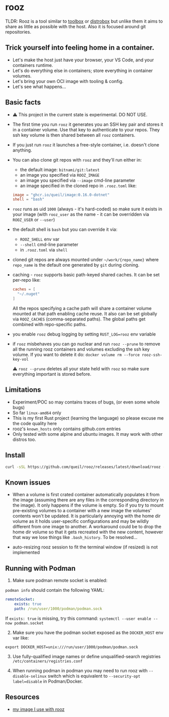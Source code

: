 # rooz

TLDR: Rooz is a tool similar to [toolbox](https://docs.fedoraproject.org/en-US/fedora-silverblue/toolbox/)
or [distrobox](https://github.com/89luca89/distrobox) but unlike them it aims to share as little as possible with the host.
Also it is focused around git repositories.

## Trick yourself into feeling home in a container.

* Let's make the host just have your browser, your VS Code, and your containers runtime.
* Let's do everything else in containers; store everything in container volumes.
* Let's bring your own OCI image with tooling & config.
* Let's see what happens...

## Basic facts

* :warning: This project in the current state is experimental. DO NOT USE.

* The first time you run `rooz` it generates you an SSH key pair and stores it in a container volume.
  Use that key to authenticate to your repos. They ssh key volume is then shared between all `rooz` containers.

* If you just run `rooz` it launches a free-style container, i.e. doesn't clone anything.
* You can also clone git repos with `rooz` and they'll run either in:
    * the default image: `bitnami/git:latest`
    * an image you specified via `ROOZ_IMAGE`
    * an image you specified via `--image` cmd-line parameter
    * an image specified in the cloned repo in `.rooz.toml` like:

    ```toml
    image = "ghcr.io/queil/image:0.16.0-dotnet"
    shell = "bash"
    ```

* `rooz` runs as uid `1000` (always - it's hard-coded) so make sure it exists in your image
(with `rooz_user` as the name - it can be overridden via `ROOZ_USER` or `--user`)
* the default shell is `bash` but you can override it via:
    * `ROOZ_SHELL` env var
    * `--shell` cmd-line parameter
    * in `.rooz.toml` via `shell`

* cloned git repos are always mounted under `~/work/{repo_name}` where `repo_name` is the default one generated by `git` during cloning.
* caching - `rooz` supports basic path-keyed shared caches. It can be set per-repo like:

    ```toml
    caches = [
      "~/.nuget"
    ]
    ```

    All the repos specifying a cache path will share a container volume mounted at that path enabling cache reuse.
    It also can be set globally via `ROOZ_CACHES` (comma-separated paths). The global paths get combined with repo-specific paths.

* you enable `rooz` debug logging by setting `RUST_LOG=rooz` env variable

* if `rooz` misbehaves you can go nuclear and run `rooz --prune` to remove all the running rooz containers and volumes excluding
  the ssh key volume. If you want to delete it do: `docker volume rm --force rooz-ssh-key-vol`

  :warning: `rooz --prune` deletes all your state held with `rooz` so make sure everything important is stored before.

## Limitations

* Experiment/POC so may contains traces of bugs, (or even some whole bugs)
* So far `linux-amd64` only
* This is my first Rust project (learning the language) so please excuse me the code quality here
* rooz's `known_hosts` only contains github.com entries
* Only tested with some alpine and ubuntu images. It may work with other distros too.

## Install

```sh
curl -sSL https://github.com/queil/rooz/releases/latest/download/rooz -o ./rooz && chmod +x ./rooz && sudo mv ./rooz /usr/local/bin
```

## Known issues

* When a volume is first crated container automatically populates it from the image
  (assuming there are any files in the corresponding directory in the image). It only happens if
  the volume is empty. So if you try to mount pre-existing volumes to a container with a new image the volumes' contents won't be updated.
  It is particularly annoying with the home dir volume as it holds user-specific configurations and may be wildly different from
  one image to another. A workaround could be to drop the home dir volume so that it gets recreated with the new content, however
  that way we lose things like `.bash_history`. To be resolved...

* auto-resizing rooz session to fit the terminal window (if resized) is not implemented

## Running with Podman

1. Make sure podman remote socket is enabled:

`podman info` should contain the following YAML:

```yaml
remoteSocket:
    exists: true
    path: /run/user/1000/podman/podman.sock
```

If `exists: true` is missing, try this command: `systemctl --user enable --now podman.socket`

2. Make sure you have the podman socket exposed as the `DOCKER_HOST` env var like:

```
export DOCKER_HOST=unix:///run/user/1000/podman/podman.sock
```

3. Use fully-qualified image names or define unqualified-search registries `/etc/containers/registries.conf`

4. When running podman in podman you may need to run rooz with `--disable-selinux` switch
   which is equivalent to `--security-opt label=disable` in Podman/Docker.

## Resources

* [my image I use with rooz](https://github.com/queil/image/blob/main/src/Dockerfile)
